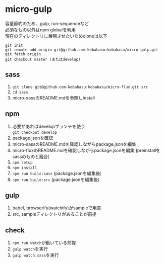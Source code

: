 # micro-gulp
容量節約のため、gulp, run-sequenceなど  
必須なもの以外はnpm globalを利用  
現在のディレクトリに展開させたいためcloneは以下

```
git init
git remote add origin git@github.com-kobabasu:kobabasu/micro-gulp.git
git fetch origin
git checkout master (またはdevelop)
```

## sass
1. `git clone git@github.com-kobabasu:kobabasu/micro-flux.git src`
1. `cd sass`
1. micro-sassのREADME.mdを参照しinstall

## npm
1. 必要があればdevelopブランチを使う  
   `git checkout develop`
1. package.jsonを確認 
1. micro-sassのREADME.mdを確認しながらpackage.jsonを編集
1. micro-fluxのREADME.mdを確認しながらpackage.jsonを編集 (preinstallをsassのものと融合)
1. `npm setup`
1. `npm install`
1. `npm run build:sass` (package.jsonを編集後)
1. `npm run build:src` (package.jsonを編集後)

## gulp
1. babel, browserify(watchify)がsampleで用意
1. src, sampleディレクトリがあることが前提

## check
1. `npm run watch`が動いている前提
1. `gulp watch`を実行
1. `gulp watch:sass`を実行
